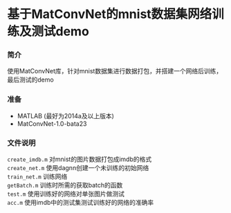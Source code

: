 # 基于MatConvNet的mnist数据集网络训练及测试demo

### 简介
使用MatConvNet库，针对mnist数据集进行数据打包，并搭建一个网络后训练，最后测试的demo

### 准备
- MATLAB (最好为2014a及以上版本)
- MatConvNet-1.0-bata23

### 文件说明
```create_imdb.m```   对mnist的图片数据打包成imdb的格式  
```create_net.m```    使用dagnn创建一个未训练的初始网络  
```train_net.m```     训练网络  
```getBatch.m```      训练时所需的获取batch的函数  
```test.m```          使用训练好的网络对单张图片做测试  
```acc.m```           使用imdb中的测试集测试训练好的网络的准确率
